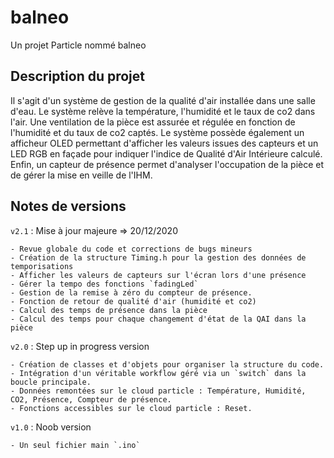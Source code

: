 # balneo

Un projet Particle nommé balneo

## Description du projet

Il s'agit d'un système de gestion de la qualité d'air installée dans une salle d'eau. Le système relève la température, l'humidité et le taux de co2 dans l'air. Une ventilation de la pièce est assurée et régulée en fonction de l'humidité et du taux de co2 captés.
Le système possède également un afficheur OLED permettant d'afficher les valeurs issues des capteurs et un LED RGB en façade pour indiquer l'indice de Qualité d'Air Intérieure calculé.
Enfin, un capteur de présence permet d'analyser l'occupation de la pièce et de gérer la mise en veille de l'IHM.

## Notes de versions

`v2.1` : Mise à jour majeure => 20/12/2020

    - Revue globale du code et corrections de bugs mineurs
    - Création de la structure Timing.h pour la gestion des données de temporisations
    - Afficher les valeurs de capteurs sur l'écran lors d'une présence
    - Gérer la tempo des fonctions `fadingLed`
    - Gestion de la remise à zéro du compteur de présence.
    - Fonction de retour de qualité d'air (humidité et co2)
    - Calcul des temps de présence dans la pièce
    - Calcul des temps pour chaque changement d'état de la QAI dans la pièce

`v2.0` : Step up in progress version

    - Création de classes et d'objets pour organiser la structure du code.
    - Intégration d'un véritable workflow géré via un `switch` dans la boucle principale.
    - Données remontées sur le cloud particle : Température, Humidité, CO2, Présence, Compteur de présence.
    - Fonctions accessibles sur le cloud particle : Reset.

`v1.0` : Noob version

    - Un seul fichier main `.ino`
